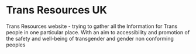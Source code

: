 # Trans Resources UK
Trans Resources website - trying to gather all the Information for Trans people in one particular place. With an aim to accessibility and promotion of the safety and well-being of transgender and gender non conforming peoples
